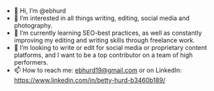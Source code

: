 - 👋 Hi, I’m @ebhurd
- 👀 I’m interested in all things writing, editing, social media and photography.
- 🌱 I’m currently learning SEO-best practices, as well as constantly improving my editing and writing skills through freelance work.
- 💞️ I’m looking to write or edit for social media or proprietary content platforms, and I want to be a top contributor on a team of high performers.
- 📫 How to reach me: ebhurd19@gmail.com or on LinkedIn: https://www.linkedin.com/in/betty-hurd-b3460b189/

<!---
ebhurd/ebhurd is a ✨ special ✨ repository because its `README.md` (this file) appears on your GitHub profile.
You can click the Preview link to take a look at your changes.
--->
